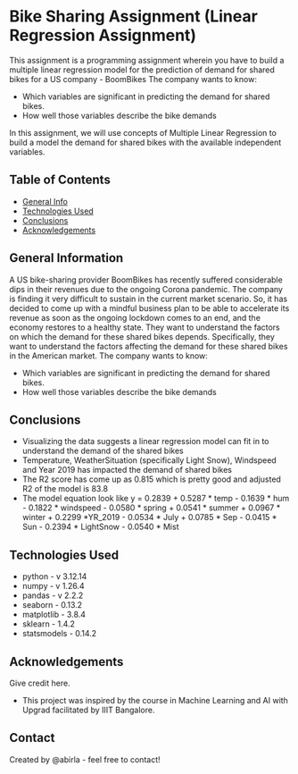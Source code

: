 # Bike Sharing Assignment (Linear Regression Assignment)
This assignment is a programming assignment wherein you have to build a multiple linear regression model for the prediction of demand for shared bikes for a US company - BoomBikes
The company wants to know:
- Which variables are significant in predicting the demand for shared bikes.
- How well those variables describe the bike demands
   
In this assignment, we will use concepts of Multiple Linear Regression to build a model the demand for shared bikes with the available independent variables.

## Table of Contents
* [General Info](#general-information)
* [Technologies Used](#technologies-used)
* [Conclusions](#conclusions)
* [Acknowledgements](#acknowledgements)

## General Information
A US bike-sharing provider BoomBikes has recently suffered considerable dips in their revenues due to the ongoing Corona pandemic. The company is finding it very difficult to sustain in the current market scenario. So, it has decided to come up with a mindful business plan to be able to accelerate its revenue as soon as the ongoing lockdown comes to an end, and the economy restores to a healthy state. 
They want to understand the factors on which the demand for these shared bikes depends. Specifically, they want to understand the factors affecting the demand for these shared bikes in the American market. The company wants to know:

- Which variables are significant in predicting the demand for shared bikes.
- How well those variables describe the bike demands

## Conclusions
- Visualizing the data suggests a linear regression model can fit in to understand the demand of the shared bikes
- Temperature, WeatherSituation (specifically Light Snow), Windspeed and Year 2019 has impacted the demand of shared bikes
- The R2 score has come up as 0.815 which is pretty good and adjusted R2 of the model is 83.8
- The model equation look like
y = 0.2839 + 0.5287 * temp - 0.1639 * hum - 0.1822 * windspeed - 0.0580 * spring + 0.0541 * summer + 0.0967 * winter + 0.2299 *YR_2019 - 0.0534 * July + 0.0785 * Sep - 0.0415 * Sun - 0.2394 * LightSnow - 0.0540 * Mist

## Technologies Used
- python - v 3.12.14
- numpy - v 1.26.4
- pandas - v 2.2.2
- seaborn - 0.13.2
- matplotlib - 3.8.4
- sklearn - 1.4.2
- statsmodels - 0.14.2

## Acknowledgements
Give credit here.
- This project was inspired by the course in Machine Learning and AI with Upgrad facilitated by IIIT Bangalore.

## Contact
Created by @abirla - feel free to contact!


